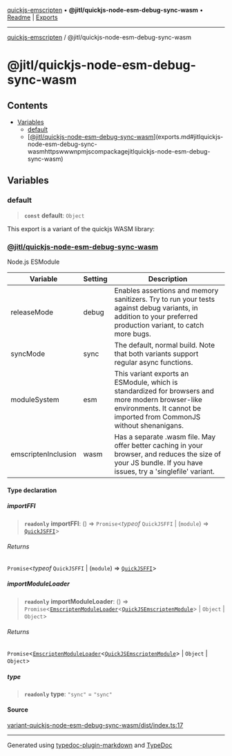 [quickjs-emscripten](../../packages.md) • **@jitl/quickjs-node-esm-debug-sync-wasm** • [Readme](README.md) \| [Exports](exports.md)

***

[quickjs-emscripten](../../packages.md) / @jitl/quickjs-node-esm-debug-sync-wasm

# @jitl/quickjs-node-esm-debug-sync-wasm

## Contents

- [Variables](exports.md#variables)
  - [default](exports.md#default)
  - [[@jitl/quickjs-node-esm-debug-sync-wasm](https://www.npmjs.com/package/@jitl/quickjs-node-esm-debug-sync-wasm)](exports.md#jitlquickjs-node-esm-debug-sync-wasmhttpswwwnpmjscompackagejitlquickjs-node-esm-debug-sync-wasm)

## Variables

### default

> **`const`** **default**: `Object`

This export is a variant of the quickjs WASM library:
### [@jitl/quickjs-node-esm-debug-sync-wasm](https://www.npmjs.com/package/@jitl/quickjs-node-esm-debug-sync-wasm)

Node.js ESModule

| Variable            |    Setting                     |    Description    |
| --                  | --                             | --                |
| releaseMode         | debug | Enables assertions and memory sanitizers. Try to run your tests against debug variants, in addition to your preferred production variant, to catch more bugs. |
| syncMode            | sync | The default, normal build. Note that both variants support regular async functions. |
| moduleSystem        | esm | This variant exports an ESModule, which is standardized for browsers and more modern browser-like environments. It cannot be imported from CommonJS without shenanigans. |
| emscriptenInclusion | wasm | Has a separate .wasm file. May offer better caching in your browser, and reduces the size of your JS bundle. If you have issues, try a 'singlefile' variant. |

#### Type declaration

##### importFFI

> **`readonly`** **importFFI**: () => `Promise`\<*typeof* `QuickJSFFI` \| (`module`) => [`QuickJSFFI`](../../quickjs-emscripten/interfaces/QuickJSFFI.md)\>

###### Returns

`Promise`\<*typeof* `QuickJSFFI` \| (`module`) => [`QuickJSFFI`](../../quickjs-emscripten/interfaces/QuickJSFFI.md)\>

##### importModuleLoader

> **`readonly`** **importModuleLoader**: () => `Promise`\<[`EmscriptenModuleLoader`](../../quickjs-emscripten/interfaces/EmscriptenModuleLoader.md)\<[`QuickJSEmscriptenModule`](../../quickjs-emscripten/interfaces/QuickJSEmscriptenModule.md)\> \| `Object` \| `Object`\>

###### Returns

`Promise`\<[`EmscriptenModuleLoader`](../../quickjs-emscripten/interfaces/EmscriptenModuleLoader.md)\<[`QuickJSEmscriptenModule`](../../quickjs-emscripten/interfaces/QuickJSEmscriptenModule.md)\> \| `Object` \| `Object`\>

##### type

> **`readonly`** **type**: `"sync"` = `"sync"`

#### Source

[variant-quickjs-node-esm-debug-sync-wasm/dist/index.ts:17](https://github.com/justjake/quickjs-emscripten/blob/main/packages/variant-quickjs-node-esm-debug-sync-wasm/dist/index.ts#L17)

***

Generated using [typedoc-plugin-markdown](https://www.npmjs.com/package/typedoc-plugin-markdown) and [TypeDoc](https://typedoc.org/)
